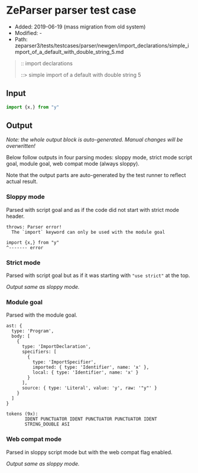 # ZeParser parser test case

- Added: 2019-06-19 (mass migration from old system)
- Modified: -
- Path: zeparser3/tests/testcases/parser/newgen/import_declarations/simple_import_of_a_default_with_double_string_5.md

> :: import declarations
>
> ::> simple import of a default with double string 5

## Input

`````js
import {x,} from "y"
`````

## Output

_Note: the whole output block is auto-generated. Manual changes will be overwritten!_

Below follow outputs in four parsing modes: sloppy mode, strict mode script goal, module goal, web compat mode (always sloppy).

Note that the output parts are auto-generated by the test runner to reflect actual result.

### Sloppy mode

Parsed with script goal and as if the code did not start with strict mode header.

`````
throws: Parser error!
  The `import` keyword can only be used with the module goal

import {x,} from "y"
^------- error
`````

### Strict mode

Parsed with script goal but as if it was starting with `"use strict"` at the top.

_Output same as sloppy mode._

### Module goal

Parsed with the module goal.

`````
ast: {
  type: 'Program',
  body: [
    {
      type: 'ImportDeclaration',
      specifiers: [
        {
          type: 'ImportSpecifier',
          imported: { type: 'Identifier', name: 'x' },
          local: { type: 'Identifier', name: 'x' }
        }
      ],
      source: { type: 'Literal', value: 'y', raw: '"y"' }
    }
  ]
}

tokens (9x):
       IDENT PUNCTUATOR IDENT PUNCTUATOR PUNCTUATOR IDENT
       STRING_DOUBLE ASI
`````


### Web compat mode

Parsed in sloppy script mode but with the web compat flag enabled.

_Output same as sloppy mode._
